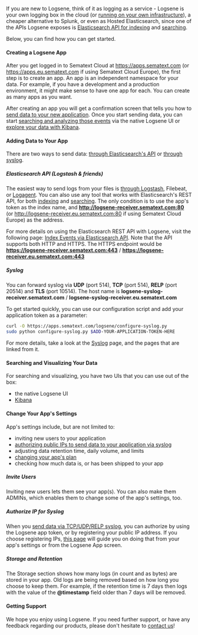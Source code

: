 If you are new to Logsene, think of it as logging as a service - Logsene is
your own logging box in the cloud (or [running on your own infrastructure](../sematext-enterprise)),
a cheaper alternative to Splunk, or even
as Hosted Elasticsearch, since one of the APIs Logsene exposes is
[Elasticsearch API for indexing](index-events-via-elasticsearch-api) and
[searching](searching-log-events).

Below, you can find how you can get started.

#### Creating a Logsene App

After you get logged in to Sematext Cloud at <https://apps.sematext.com> (or <https://apps.eu.sematext.com> if using Sematext Cloud Europe), the first step
is to create an app. An app is an independent namespace
for your data. For example, if you have a development and a production
environment, it might make sense to have one app for each. You
can create as many apps as you want.

After creating an app you will get a confirmation screen that tells you how
to [send data to your new application](sending-log-events). Once you start
sending data, you can start [searching and analyzing those events](searching-log-events) via the native Logsene UI or [explore your data with Kibana](kibana).

#### Adding Data to Your App

There are two ways to
send data: [through Elasticsearch's API](index-events-via-elasticsearch-api) or [through syslog](syslog).

##### Elasticsearch API (Logstash & friends)

The easiest way to send logs from your files is
[through Logstash](logstash), Filebeat, or [Logagent](/logagent). You
can also use any tool that works with Elasticsearch's REST API, for both
[indexing](index-events-via-elasticsearch-api) and
[searching](search-through-the-elasticsearch-api). The
only condition is to use the app's token as the index name, and
**http://logsene-receiver.sematext.com:80** (or http://logsene-receiver.eu.sematext.com:80 if using Sematext Cloud Europe) as the address.

For more details on using the Elasticsearch REST API with Logsene, visit
the following page: [Index Events via Elasticsearch API](index-events-via-elasticsearch-api). Note that the API
supports both HTTP and HTTPS. The HTTPS endpoint would be
**https://logsene-receiver.sematext.com:443** / **https://logsene-receiver.eu.sematext.com:443**

##### Syslog

You can forward syslog via **UDP** (port 514), **TCP** (port 514),
**RELP** (port 20514) and **TLS** (port 10514). The host name is
**logsene-syslog-receiver.sematext.com** / **logsene-syslog-receiver.eu.sematext.com**

To get started quickly, you can use our configuration script and add
your application token as a parameter:

``` bash
curl -O https://apps.sematext.com/logsene/configure-syslog.py
sudo python configure-syslog.py $ADD-YOUR-APPLICATION-TOKEN-HERE
```

For more details, take a look at the [Syslog](syslog) page,
and the pages that are linked from it.

#### Searching and Visualizing Your Data

For searching and visualizing, you have two UIs that you can use out of
the box:

  - the native Logsene UI
  - [Kibana](kibana)

#### Change Your App's Settings

App's settings include, but are not limited to:

  - inviting new users to your application
  - [authorizing public IPs to send data to your application via syslog](authorizing-ips-for-syslog)
  - adjusting data retention time, daily volume, and limits
  - [changing your app's plan](faq/#plans-prices)
  - checking how much data is, or has been shipped to your app

##### Invite Users

Inviting new users lets them see your app(s). You can also make them ADMINs, which enables them to change some of the app's settings, too.

##### Authorize IP for Syslog

When you [send data via TCP/UDP/RELP syslog](syslog), you
can authorize by using the Logsene app token, or by registering
your public IP address. If you choose registering IPs, [this page](authorizing-ips-for-syslog) will guide you on doing
that from your app's settings or from the Logsene App
screen.

##### Storage and Retention

The Storage section shows how many logs (in count and as bytes) are stored in your app.
Old logs are being removed based on how long you choose to keep them. For example, if the retention time is 7
days then logs with the value of the **@timestamp** field
older than 7 days will be removed.

#### Getting Support

We hope you enjoy using Logsene. If you need further support, or have
any feedback regarding our products, please don't hesitate to [contact us](mailto:support@sematext.com)\!

